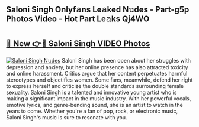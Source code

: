 ## Saloni Singh Onlyf𝚊ns Le𝚊ked N𝚞des - Part-g5p Photos Video - Hot Part Le𝚊ks Qj4WO

# <h2><a href="http://ac18111.deff.icu/?id=Saloni+Singh">🔗 New 👉🔴 Saloni Singh VIDEO Photos</a></h2>

[![Saloni Singh N𝚞des](https://i.imgur.com/rIISA9y.gif)](http://ac18111.deff.icu/?id=Saloni+Singh)
Saloni Singh has been open about her struggles with depression and anxiety, but her online presence has also attracted toxicity and online harassment. Critics argue that her content perpetuates harmful stereotypes and objectifies women. Some fans, meanwhile, defend her right to express herself and criticize the double standards surrounding female sexuality. Saloni Singh is a talented and innovative young artist who is making a significant impact in the music industry. With her powerful vocals, emotive lyrics, and genre-bending sound, she is an artist to watch in the years to come. Whether you're a fan of pop, rock, or electronic music, Saloni Singh's music is sure to resonate with you.
